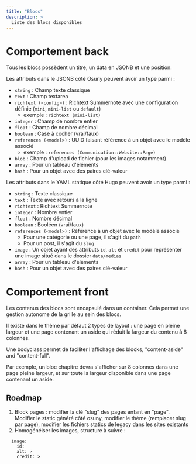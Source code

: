 ```yaml
---
title: "Blocs"
description: >
  Liste des blocs disponibles
---
```


# Comportement back

Tous les blocs possèdent un titre, un data en JSONB et une position.

Les attributs dans le JSONB côté Osuny peuvent avoir un type parmi :
* `string` : Champ texte classique
* `text` : Champ textarea
* `richtext (<config>)` : Richtext Summernote avec une configuration définie (`mini`, `mini-list` ou `default`)
  * exemple : `richtext (mini-list)`
* `integer` : Champ de nombre entier
* `float` : Champ de nombre décimal
* `boolean` : Case à cocher (vrai/faux)
* `references (<model>)` : UUID faisant référence à un objet avec le modèle associé
  * exemple : `references (Communication::Website::Page)`
* `blob` : Champ d'upload de fichier (pour les images notamment)
* `array` : Pour un tableau d'éléments
* `hash` : Pour un objet avec des paires clé-valeur


Les attributs dans le YAML statique côté Hugo peuvent avoir un type parmi :
* `string` : Texte classique
* `text` : Texte avec retours à la ligne
* `richtext` : Richtext Summernote
* `integer` : Nombre entier
* `float` : Nombre décimal
* `boolean` : Booléen (vrai/faux)
* `references (<model>)` : Référence à un objet avec le modèle associé
  * Pour une catégorie ou une page, il s'agit du `path`
  * Pour un post, il s'agit du `slug`
* `image` : Un objet ayant des attributs `id`, `alt` et `credit` pour représenter une image situé dans le dossier `data/medias`
* `array` : Pour un tableau d'éléments
* `hash` : Pour un objet avec des paires clé-valeur

# Comportement front

Les contenus des blocs sont encapsulé dans un container. Cela permet une gestion autonome de la grille au sein des blocs.

Il existe dans le thème par défaut 2 types de layout : une page en pleine largeur et une page contenant un aside qui réduit la largeur du contenu à 8 colonnes.

Une bodyclass permet de faciliter l'affichage des blocks, "content-aside" and "content-full".

Par exemple, un bloc chapitre devra s'afficher sur 8 colonnes dans une page pleine largeur, et sur toute la largeur disponible dans une page contenant un aside.


## Roadmap

1. Block pages : modifier la clé "slug" des pages enfant en "page". Modifier le static généré côté osuny, modifier le thème (remplacer slug par page), modifier les fichiers statics de legacy dans les sites existants
2. Homogénéiser les images, structure à suivre :
  ```
    image:
      id:
      alt: >
      credit: >
  ```
